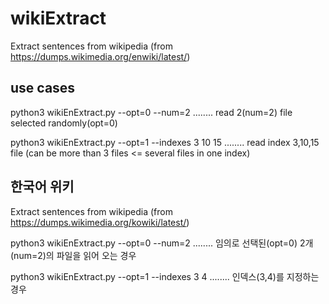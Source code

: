 # wikiExtract
Extract sentences from wikipedia (from https://dumps.wikimedia.org/enwiki/latest/)

## use cases
  python3 wikiEnExtract.py --opt=0 --num=2 
  ........ read 2(num=2) file selected randomly(opt=0) 

  python3 wikiEnExtract.py --opt=1 --indexes 3 10 15 
  ........ read index 3,10,15 file (can be more than 3 files <= several files in one index) 

## 한국어 위키
Extract sentences from wikipedia (from https://dumps.wikimedia.org/kowiki/latest/)

  python3 wikiEnExtract.py --opt=0 --num=2 
  ........ 임의로 선택된(opt=0) 2개(num=2)의 파일을 읽어 오는 경우  

  python3 wikiEnExtract.py --opt=1 --indexes 3 4
  ........ 인덱스(3,4)를 지정하는 경우
